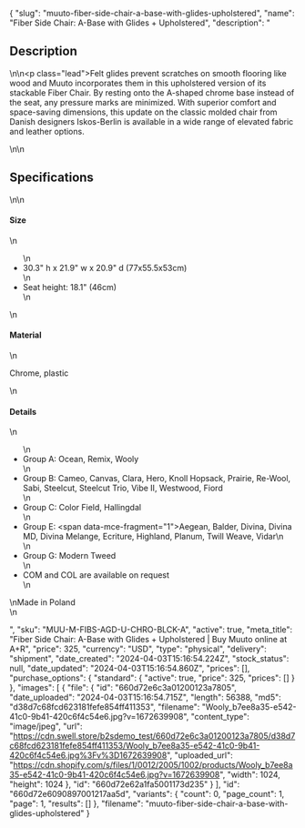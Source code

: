 {
  "slug": "muuto-fiber-side-chair-a-base-with-glides-upholstered",
  "name": "Fiber Side Chair: A-Base with Glides + Upholstered",
  "description": "<h2>Description</h2>\n<!-- split -->\n<p class=\"lead\">Felt glides prevent scratches on smooth flooring like wood and Muuto incorporates them in this upholstered version of its stackable Fiber Chair. By resting onto the A-shaped chrome base instead of the seat, any pressure marks are minimized. With superior comfort and space-saving dimensions, this update on the classic molded chair from Danish designers Iskos-Berlin is available in a wide range of elevated fabric and leather options.</p>\n<!-- split -->\n<h2>Specifications</h2>\n<!-- split -->\n<h4>Size</h4>\n<ul>\n<li>30.3\" h x 21.9\" w x 20.9\" d (77x55.5x53cm)</li>\n<li>Seat height: 18.1\" (46cm)</li>\n</ul>\n<h4>Material</h4>\n<p>Chrome, plastic</p>\n<h4>Details</h4>\n<ul>\n<li>Group A: Ocean, Remix, Wooly</li>\n<li>Group B: Cameo, Canvas, Clara, Hero, Knoll Hopsack, Prairie, Re-Wool, Sabi, Steelcut, Steelcut Trio, Vibe II, Westwood, Fiord</li>\n<li>Group C: Color Field, Hallingdal</li>\n<li>Group E: <span data-mce-fragment=\"1\">Aegean, Balder, Divina, Divina MD, Divina Melange, Ecriture, Highland, Planum, Twill Weave, Vidar</span>\n</li>\n<li>Group G: Modern Tweed</li>\n<li>COM and COL are available on request</li>\n</ul>\nMade in Poland<br>\n<ul></ul>",
  "sku": "MUU-M-FIBS-AGD-U-CHRO-BLCK-A",
  "active": true,
  "meta_title": "Fiber Side Chair: A-Base with Glides + Upholstered | Buy Muuto online at A+R",
  "price": 325,
  "currency": "USD",
  "type": "physical",
  "delivery": "shipment",
  "date_created": "2024-04-03T15:16:54.224Z",
  "stock_status": null,
  "date_updated": "2024-04-03T15:16:54.860Z",
  "prices": [],
  "purchase_options": {
    "standard": {
      "active": true,
      "price": 325,
      "prices": []
    }
  },
  "images": [
    {
      "file": {
        "id": "660d72e6c3a01200123a7805",
        "date_uploaded": "2024-04-03T15:16:54.715Z",
        "length": 56388,
        "md5": "d38d7c68fcd623181fefe854ff411353",
        "filename": "Wooly_b7ee8a35-e542-41c0-9b41-420c6f4c54e6.jpg?v=1672639908",
        "content_type": "image/jpeg",
        "url": "https://cdn.swell.store/b2sdemo_test/660d72e6c3a01200123a7805/d38d7c68fcd623181fefe854ff411353/Wooly_b7ee8a35-e542-41c0-9b41-420c6f4c54e6.jpg%3Fv%3D1672639908",
        "uploaded_url": "https://cdn.shopify.com/s/files/1/0012/2005/1002/products/Wooly_b7ee8a35-e542-41c0-9b41-420c6f4c54e6.jpg?v=1672639908",
        "width": 1024,
        "height": 1024
      },
      "id": "660d72e62a1fa5001173d235"
    }
  ],
  "id": "660d72e6090897001217aa5d",
  "variants": {
    "count": 0,
    "page_count": 1,
    "page": 1,
    "results": []
  },
  "filename": "muuto-fiber-side-chair-a-base-with-glides-upholstered"
}